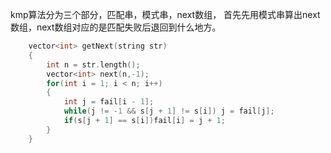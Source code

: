 kmp算法分为三个部分，匹配串，模式串，next数组，
首先先用模式串算出next数组，next数组对应的是匹配失败后退回到什么地方。
```cpp
    vector<int> getNext(string str)
    {
		int n = str.length();
		vector<int> next(n,-1);
		for(int i = 1; i < n; i++)
        {
            int j = fail[i - 1];
            while(j != -1 && s[j + 1] != s[i]) j = fail[j];
            if(s[j + 1] == s[i])fail[i] = j + 1;
        }
    }
```